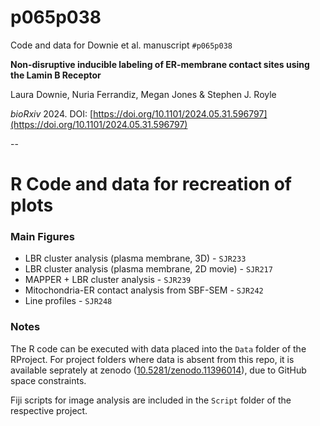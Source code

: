 # p065p038

Code and data for Downie et al. manuscript `#p065p038`

**Non-disruptive inducible labeling of ER-membrane contact sites using the Lamin B Receptor**

Laura Downie, Nuria Ferrandiz, Megan Jones & Stephen J. Royle

*bioRxiv* 2024. DOI: [https://doi.org/10.1101/2024.05.31.596797](https://doi.org/10.1101/2024.05.31.596797)

--

# R Code and data for recreation of plots

### Main Figures

- LBR cluster analysis (plasma membrane, 3D) - `SJR233`
- LBR cluster analysis (plasma membrane, 2D movie) - `SJR217`
- MAPPER + LBR cluster analysis - `SJR239`
- Mitochondria-ER contact analysis from SBF-SEM - `SJR242`
- Line profiles - `SJR248`


### Notes

The R code can be executed with data placed into the `Data` folder of the RProject.
For project folders where data is absent from this repo, it is available seprately at zenodo ([10.5281/zenodo.11396014](https://doi.org/10.5281/zenodo.11396014)), due to GitHub space constraints.

Fiji scripts for image analysis are included in the `Script` folder of the respective project.